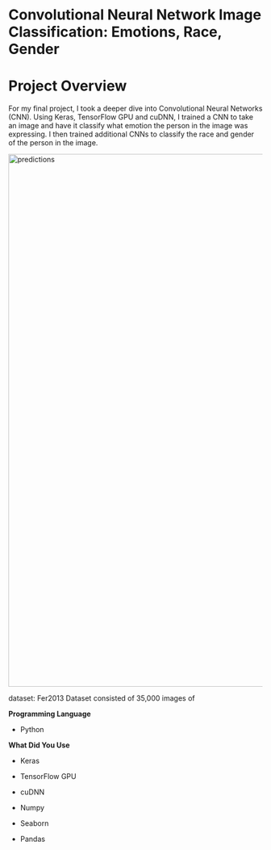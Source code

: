 # Convolutional Neural Network Image Classification: Emotions, Race, Gender

# Project Overview
For my final project, I took a deeper dive into Convolutional Neural Networks (CNN).  Using Keras, TensorFlow GPU and cuDNN, I trained a CNN to take an image and have it classify what emotion the person in the image was expressing.  I then trained additional CNNs to classify the race and gender of the person in the image.

<img width="1056" alt="predictions" src="https://user-images.githubusercontent.com/30739929/60197625-b890b980-980d-11e9-8c04-b62657b4fda5.png">


dataset:  Fer2013 Dataset consisted of 35,000 images of 

**Programming Language**
* Python

**What Did You Use**
* Keras
* TensorFlow GPU
* cuDNN

* Numpy
* Seaborn
* Pandas

